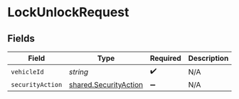 # LockUnlockRequest


## Fields

| Field                                                                 | Type                                                                  | Required                                                              | Description                                                           |
| --------------------------------------------------------------------- | --------------------------------------------------------------------- | --------------------------------------------------------------------- | --------------------------------------------------------------------- |
| `vehicleId`                                                           | *string*                                                              | :heavy_check_mark:                                                    | N/A                                                                   |
| `securityAction`                                                      | [shared.SecurityAction](../../../sdk/models/shared/securityaction.md) | :heavy_minus_sign:                                                    | N/A                                                                   |